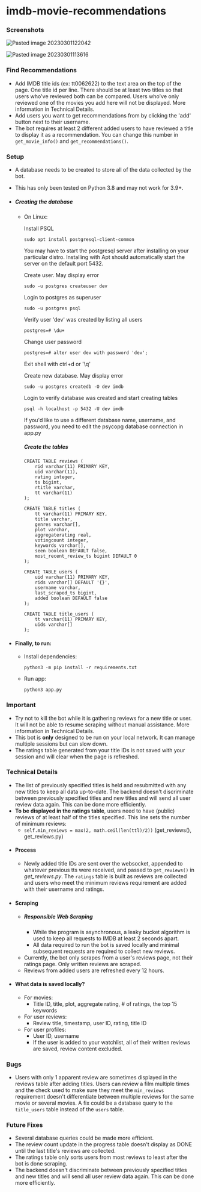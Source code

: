 # imdb-movie-recommendations

### Screenshots

![Pasted image 20230301122042](https://user-images.githubusercontent.com/52234395/222295548-243661d7-7212-4f8c-95b2-c471be17f1e2.png)

![Pasted image 20230301113616](https://user-images.githubusercontent.com/52234395/222295517-6023264a-1d8c-4fe5-a84c-e8ea1e73c601.png)

### Find Recommendations
- Add IMDB title ids (ex: tt0062622) to the text area on the top of the page. One title id per line. There should be at least two titles so that users who've reviewed both can be compared. Users who've only reviewed one of the movies you add here will not be displayed. More information in Technical Details.
- Add users you want to get recommendations from by clicking the 'add' button next to their username.
- The bot requires at least 2 different added users to have reviewed a title to display it as a recommendation. You can change this number in `get_movie_info()` and `get_recommendations()`.

### Setup
- A database needs to be created to store all of the data collected by the bot.
- This has only been tested on Python 3.8 and may not work for 3.9+.

- ##### Creating the database
	- On Linux:

		Install PSQL
		```
		sudo apt install postgresql-client-common
		```
		You may have to start the postgresql server after installing on your particular distro. Installing with Apt should automatically start the server on the default port 5432.

		Create user. May display error
		```
		sudo -u postgres createuser dev
		```

		Login to postgres as superuser
		```
		sudo -u postgres psql
		```

		Verify user 'dev' was created by listing all users
		```
		postgres=# \du+
		```

		Change user password
		```
		postgres=# alter user dev with password 'dev';
		```

		Exit shell with ctrl+d or '\\q'

		Create new database. May display error
		```
		sudo -u postgres createdb -O dev imdb
		```

		Login to verify database was created and start creating tables
		```
		psql -h localhost -p 5432 -U dev imdb
		```
		If you'd like to use a different database name, username, and password, you need to edit the psycopg database connection in app.py

		##### Create the tables

		```
		CREATE TABLE reviews (
			rid varchar(11) PRIMARY KEY,
			uid varchar(11),
			rating integer,
			ts bigint,
			rtitle varchar,
			tt varchar(11)
		);
		```

		```
		CREATE TABLE titles (
			tt varchar(11) PRIMARY KEY,
			title varchar,
			genres varchar[],
			plot varchar,
			aggregaterating real,
			votingcount integer,
			keywords varchar[],
			seen boolean DEFAULT false,
			most_recent_review_ts bigint DEFAULT 0
		);
		```

		```
		CREATE TABLE users (
			uid varchar(11) PRIMARY KEY,
			rids varchar[] DEFAULT '{}',
			username varchar,
			last_scraped_ts bigint,
			added boolean DEFAULT false
		);
		```

		```
		CREATE TABLE title_users (
			tt varchar(11) PRIMARY KEY,
			uids varchar[]
		);
		```
- #### Finally, to run:
	- Install dependencies:
		```
		python3 -m pip install -r requirements.txt
		```
	- Run app:
		```
		python3 app.py
		```

### Important
- Try not to kill the bot while it is gathering reviews for a new title or user. It will not be able to resume scraping without manual assistance. More information in Technical Details.
- This bot is **only** designed to be run on your local network. It can manage multiple sessions but can slow down.
- The ratings table generated from your title IDs is not saved with your session and will clear when the page is refreshed.

### Technical Details
- The list of previously specified titles is held and resubmitted with any new titles to keep all data up-to-date. The backend doesn't discriminate between previously specified titles and new titles and will send all user review data again. This can be done more efficiently.
- **To be displayed in the ratings table**, users need to have (public) reviews of at least half of the titles specified. This line sets the number of minimum reviews:
	- `self.min_reviews = max(2, math.ceil(len(ttl)/2))` (get_reviews(), get_reviews.py)
- #### Process
	- Newly added title IDs are sent over the websocket, appended to whatever previous tts were received, and passed to `get_reviews()` in *get_reviews.py*. The `ratings` table is built as reviews are collected and users who meet the minimum reviews requirement are added with their username and ratings.
- #### Scraping
	- ##### Responsible Web Scraping
		- While the program is asynchronous, a leaky bucket algorithm is used to keep all requests to IMDB at least 2 seconds apart.
		- All data required to run the bot is saved locally and minimal subsequent requests are required to collect new reviews.
	- Currently, the bot only scrapes from a user's reviews page, not their ratings page. Only written reviews are scraped.
	- Reviews from added users are refreshed every 12 hours.
- #### What data is saved locally?
	- For movies:
		- Title ID, title, plot, aggregate rating, # of ratings, the top 15 keywords
	- For user reviews:
		- Review title, timestamp, user ID, rating, title ID
	- For user profiles:
		- User ID, username
		- If the user is added to your watchlist, all of their written reviews are saved, review content excluded.

### Bugs
- Users with only 1 apparent review are sometimes displayed in the reviews table after adding titles. Users can review a film multiple times and the check used to make sure they meet the `min_reviews` requirement doesn't differentiate between multiple reviews for the same movie or several movies. A fix could be a database query to the `title_users` table instead of the `users` table.

### Future Fixes
- Several database queries could be made more efficient.
- The review count update in the progress table doesn't display as DONE until the last title's reviews are collected.
- The ratings table only sorts users from most reviews to least after the bot is done scraping.
- The backend doesn't discriminate between previously specified titles and new titles and will send all user review data again. This can be done more efficiently.
